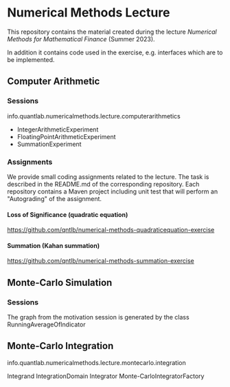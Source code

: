 # Numerical Methods Lecture

This repository contains the material created during the lecture *Numerical Methods for Mathematical Finance* (Summer 2023).

In addition it contains code used in the exercise, e.g. interfaces which are to be implemented.

## Computer Arithmetic

### Sessions

info.quantlab.numericalmethods.lecture.computerarithmetics

- IntegerArithmeticExperiment
- FloatingPointArithmeticExperiment
- SummationExperiment

### Assignments

We provide small coding assignments related to the lecture. The task is described in the README.md of the corresponding repository. Each repository contains a Maven project including unit test that will perform an "Autograding" of the assignment.

#### Loss of Significance (quadratic equation)

https://github.com/qntlb/numerical-methods-quadraticequation-exercise

#### Summation (Kahan summation)

https://github.com/qntlb/numerical-methods-summation-exercise

## Monte-Carlo Simulation

### Sessions

The graph from the motivation session is generated by the class RunningAverageOfIndicator

## Monte-Carlo Integration

info.quantlab.numericalmethods.lecture.montecarlo.integration

Integrand
IntegrationDomain
Integrator
Monte-CarloIntegratorFactory

